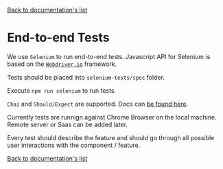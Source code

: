 [Back to documentation's list](./)

# End-to-end Tests

We use `Selenium` to run end-to-end tests. Javascript API for Selenium is based on the [`Webdriver.io`](http://webdriver.io) framework.

Tests should be placed into `selenium-tests/spec` folder.

Execute `npm run selenium` to run tests.

`Chai` and `Should/Expect` are supported. Docs can [be found here](http://chaijs.com/api/bdd/).

Currently tests are runnign against Chrome Browser on the local machine. Remote server or Saas can be added later.

Every test should describe the feature and should go through all possible user interactions with the component / feature.

[Back to documentation's list](./)
